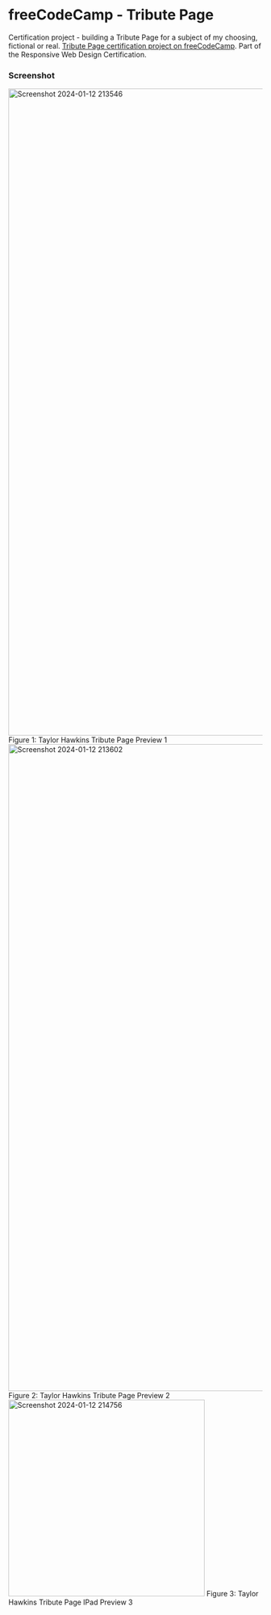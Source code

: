 # freeCodeCamp - Tribute Page

Certification project - building a Tribute Page for a subject of my choosing, fictional or real.
[Tribute Page certification project on freeCodeCamp](https://www.freecodecamp.org/learn/2022/responsive-web-design/build-a-tribute-page-project/build-a-tribute-page). Part of the Responsive Web Design Certification.

### Screenshot

<img width="1280" alt="Screenshot 2024-01-12 213546" src="https://github.com/gab-holik/freeCodeCamp---Tribute-Page/assets/97192580/8de005a3-4d3a-41c1-9a47-afe4d661bb8c">
Figure 1: Taylor Hawkins Tribute Page Preview 1

<img width="1280" alt="Screenshot 2024-01-12 213602" src="https://github.com/gab-holik/freeCodeCamp---Tribute-Page/assets/97192580/b9464b59-36a5-46f6-a16b-3ce788160613">
Figure 2: Taylor Hawkins Tribute Page Preview 2

<img width="389" alt="Screenshot 2024-01-12 214756" src="https://github.com/gab-holik/freeCodeCamp---Tribute-Page/assets/97192580/2af54620-efba-4658-8798-40376162f84d">
Figure 3: Taylor Hawkins Tribute Page IPad Preview 3



